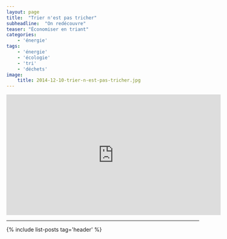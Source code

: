 ```yaml
---
layout: page
title:  "Trier n'est pas tricher"
subheadline:  "On redécouvre"
teaser: "Économiser en triant"
categories:
    - 'énergie'
tags:
    - 'énergie'
    - 'écologie'
    - 'tri'
    - 'déchets'
image:
    title: 2014-12-10-trier-n-est-pas-tricher.jpg
---
```


<iframe width="560" height="315" src="https://www.youtube.com/embed/F9qYj5TG6PQ" frameborder="0" allowfullscreen></iframe>

----------

{% include list-posts tag='header' %}
